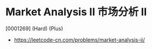 # Market Analysis II 市场分析 II

[0001269] (Hard) (Plus)

- https://leetcode-cn.com/problems/market-analysis-ii/
